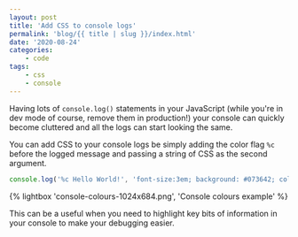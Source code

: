 ```yaml
---
layout: post
title: 'Add CSS to console logs'
permalink: 'blog/{{ title | slug }}/index.html'
date: '2020-08-24'
categories:
    - code
tags:
    - css
    - console
---
```


Having lots of `console.log()` statements in your JavaScript (while you're in dev mode of course, remove them in production!) your console can quickly become cluttered and all the logs can start looking the same.

You can add CSS to your console logs be simply adding the color flag `%c` before the logged message and passing a string of CSS as the second argument.

```javascript
console.log('%c Hello World!', 'font-size:3em; background: #073642; color: #EEE');
```

{% lightbox 'console-colours-1024x684.png', 'Console colours example' %}

This can be a useful when you need to highlight key bits of information in your console to make your debugging easier.
